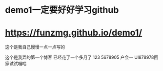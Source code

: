 # demo1一定要好好学习github


# https://funzmg.github.io/demo1/

这个是我自己慢慢一点一点写的

这个是我弄的第一个博客
已经花了一个多月了
123
5678905
户会一
UI878978回家试试嘎哈

